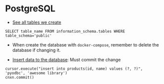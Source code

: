 # PostgreSQL

* [See all tables we create](https://stackoverflow.com/questions/2276644/list-all-tables-in-postgresql-information-schema)

```
SELECT table_name FROM information_schema.tables WHERE table_schema='public'
```

* When create the database with `docker-compose`, remember to delete the database if changing it.

* [Insert data to the database](https://stackoverflow.com/questions/20199569/pyodbc-insert-into-sql): Must commit the change

```
cursor.execute("insert into products(id, name) values (?, ?)", 'pyodbc', 'awesome library')
cnxn.commit()
```
